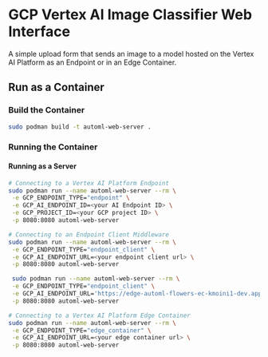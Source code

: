 # GCP Vertex AI Image Classifier Web Interface

A simple upload form that sends an image to a model hosted on the Vertex AI Platform as an Endpoint or in an Edge Container.

## Run as a Container

### Build the Container

```bash
sudo podman build -t automl-web-server .
```

### Running the Container

#### Running as a Server

```bash
# Connecting to a Vertex AI Platform Endpoint
sudo podman run --name automl-web-server --rm \
 -e GCP_ENDPOINT_TYPE="endpoint" \
 -e GCP_AI_ENDPOINT_ID=<your AI Endpoint ID> \
 -e GCP_PROJECT_ID=<your GCP project ID> \
 -p 8080:8080 automl-web-server

# Connecting to an Endpoint Client Middleware
sudo podman run --name automl-web-server --rm \
 -e GCP_ENDPOINT_TYPE="endpoint_client" \
 -e GCP_AI_ENDPOINT_URL=<your endpoint client url> \
 -p 8080:8080 automl-web-server

 sudo podman run --name automl-web-server --rm \
 -e GCP_ENDPOINT_TYPE="endpoint_client" \
 -e GCP_AI_ENDPOINT_URL='https://edge-automl-flowers-ec-kmoini1-dev.apps.sandbox-m2.ll9k.p1.openshiftapps.com/predict' \
 -p 8080:8080 automl-web-server

# Connecting to a Vertex AI Platform Edge Container
sudo podman run --name automl-web-server --rm \
 -e GCP_ENDPOINT_TYPE="edge_container" \
 -e GCP_AI_ENDPOINT_URL=<your edge container url> \
 -p 8080:8080 automl-web-server
```